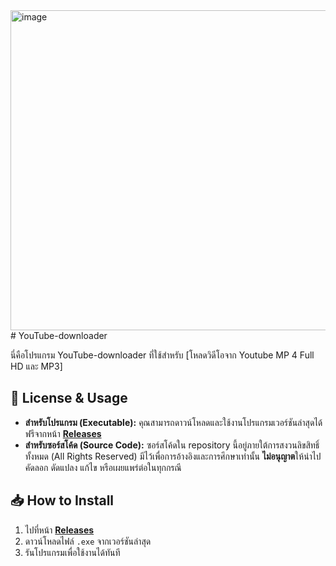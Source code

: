 <img width="512" height="512" alt="image" src="https://github.com/user-attachments/assets/b7169107-7cb1-4a93-b6da-219e2ad48ecc" /> 
# YouTube-downloader 


นี่คือโปรแกรม YouTube-downloader ที่ใช้สำหรับ [โหลดวิดีโอจาก Youtube MP 4 Full HD และ MP3]

## 📜 License & Usage

* **สำหรับโปรแกรม (Executable):** คุณสามารถดาวน์โหลดและใช้งานโปรแกรมเวอร์ชันล่าสุดได้ฟรีจากหน้า **[Releases](https://github.com/your-username/your-repo/releases)**
* **สำหรับซอร์สโค้ด (Source Code):** ซอร์สโค้ดใน repository นี้อยู่ภายใต้การสงวนลิขสิทธิ์ทั้งหมด (All Rights Reserved) มีไว้เพื่อการอ้างอิงและการศึกษาเท่านั้น **ไม่อนุญาต**ให้นำไปคัดลอก ดัดแปลง แก้ไข หรือเผยแพร่ต่อในทุกกรณี

## 📥 How to Install

1.  ไปที่หน้า **[Releases](https://github.com/your-username/your-repo/releases)**
2.  ดาวน์โหลดไฟล์ `.exe` จากเวอร์ชันล่าสุด
3.  รันโปรแกรมเพื่อใช้งานได้ทันที
